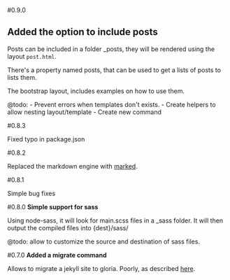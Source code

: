 #0.9.0
## Added the option to include posts

Posts can be included in a folder _posts, they will be rendered using the
layout `post.html`.

There's a property named posts, that can be used to get a lists of posts
to lists them.

The bootstrap layout, includes examples on how to use them.

@todo: 
     - Prevent errors when templates don't exists.
     - Create helpers to allow nesting layout/template
     - Create new command

#0.8.3

Fixed typo in package.json

#0.8.2

Replaced the markdown engine with [marked](https://github.com/chjj/marked).

#0.8.1

Simple bug fixes

#0.8.0
**Simple support for sass**

Using node-sass, it will look for main.scss files in a _sass folder.
It will then output the compiled files into {dest}/sass/

@todo: allow to customize the source and destination of sass files.

#0.7.0
**Added a migrate command**

Allows to migrate a jekyll site to gloria. Poorly,
as described [here](https://github.com/dvidsilva/gloria/issues/15).